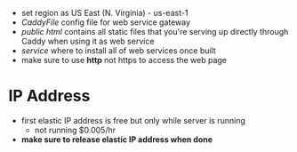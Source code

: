 * set region as US East (N. Virginia) - us-east-1
* *CaddyFile* config file for web service gateway
* *public html* contains all static files that you're serving up directly through Caddy when using it as web service
* *service* where to install all of web services once built
* make sure to use **http** not https to access the web page
# IP Address
* first elastic IP address is free but only while server is running
    - not running $0.005/hr
* **make sure to release elastic IP address when done**
